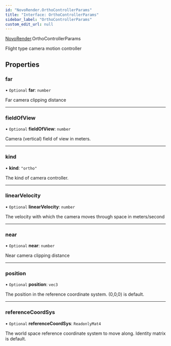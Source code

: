 ```yaml
---
id: "NovoRender.OrthoControllerParams"
title: "Interface: OrthoControllerParams"
sidebar_label: "OrthoControllerParams"
custom_edit_url: null
---
```


[NovoRender](../namespaces/NovoRender.md).OrthoControllerParams

Flight type camera motion controller

## Properties

### far

• `Optional` **far**: `number`

Far camera clipping distance

___

### fieldOfView

• `Optional` **fieldOfView**: `number`

Camera (vertical) field of view in meters.

___

### kind

• **kind**: ``"ortho"``

The kind of camera controller.

___

### linearVelocity

• `Optional` **linearVelocity**: `number`

The velocity with which the camera moves through space in meters/second

___

### near

• `Optional` **near**: `number`

Near camera clipping distance

___

### position

• `Optional` **position**: `vec3`

The position in the reference coordinate system. (0,0,0) is default.

___

### referenceCoordSys

• `Optional` **referenceCoordSys**: `ReadonlyMat4`

The world space reference coordinate system to move along. Identity matrix is default.
